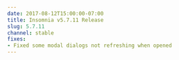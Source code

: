 ```yaml
---
date: 2017-08-12T15:00:00-07:00
title: Insomnia v5.7.11 Release
slug: 5.7.11
channel: stable
fixes:
- Fixed some modal dialogs not refreshing when opened
---
```

